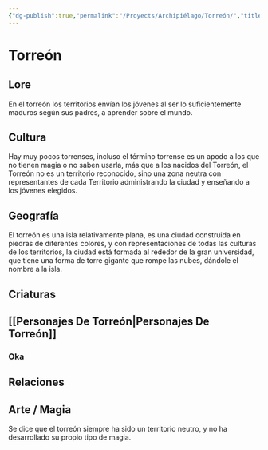 ```yaml
---
{"dg-publish":true,"permalink":"/Proyects/Archipiélago/Torreón/","title":"Torreón","tags":["Contexto/Drawingattack"],"created":"2023-03-21T13:19:35.927-05:00","updated":"2023-10-08T18:56:24.787-05:00"}
---
```



# Torreón

## Lore

En el torreón los territorios envían los jóvenes al ser lo suficientemente maduros según sus padres, a aprender sobre el mundo.

## Cultura
Hay muy pocos torrenses, incluso el término torrense es un apodo a los que no tienen magia o no saben usarla, más que a los nacidos del Torreón, el Torreón no es un territorio reconocido, sino una zona neutra con representantes de cada Territorio administrando la ciudad y enseñando a los  jóvenes elegidos.

## Geografía

El torreón es una isla relativamente plana, es una ciudad construida en piedras de diferentes colores, y con representaciones de todas las culturas de los territorios, la ciudad está formada al rededor de la gran universidad, que tiene una forma de torre gigante que rompe las nubes, dándole el nombre a la isla.

## Criaturas

## [[Personajes De Torreón\|Personajes De Torreón]]

### Oka

## Relaciones

## Arte / Magia

Se dice que el torreón siempre ha sido un territorio neutro, y no ha desarrollado su propio tipo de magia.
